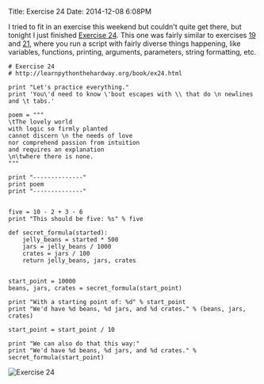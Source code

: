 Title: Exercise 24
Date: 2014-12-08 6:08PM

I tried to fit in an exercise this weekend but couldn't quite get there, but tonight I just finished [Exercise 24](http://learnpythonthehardway.org/book/ex24.html). This one was fairly similar to exercises [19](http://learnpythonthehardway.org/book/ex19.html) and [21](http://learnpythonthehardway.org/book/ex21.html), where you run a script with fairly diverse things happening, like variables, functions, printing, arguments, parameters, string formatting, etc.

```
# Exercise 24
# http://learnpythonthehardway.org/book/ex24.html

print "Let's practice everything."
print 'You\'d need to know \'bout escapes with \\ that do \n newlines and \t tabs.'

poem = """
\tThe lovely world
with logic so firmly planted
cannot discern \n the needs of love
nor comprehend passion from intuition
and requires an explanation
\n\twhere there is none.
"""

print "--------------"
print poem
print "--------------"


five = 10 - 2 + 3 - 6
print "This should be five: %s" % five

def secret_formula(started):
	jelly_beans = started * 500
	jars = jelly_beans / 1000
	crates = jars / 100
	return jelly_beans, jars, crates


start_point = 10000
beans, jars, crates = secret_formula(start_point)

print "With a starting point of: %d" % start_point
print "We'd have %d beans, %d jars, and %d crates." % (beans, jars, crates)

start_point = start_point / 10

print "We can also do that this way:"
print "We'd have %d beans, %d jars, and %d crates." % secret_formula(start_point)
```

![Exercise 24]({filename}/images/ex24.png "Exercise 24")
